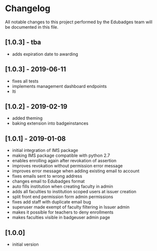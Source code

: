 # Changelog
All notable changes to this project performed by the Edubadges team will be documented in this file.

## [1.0.3] - tba
 - adds expiration date to awarding

## [1.0.3] - 2019-06-11
 - fixes all tests 
 - implements management dashboard endpoints
 - lti

## [1.0.2] - 2019-02-19
  - added theming
  - baking extension into badgeinstances


## [1.0.1] - 2019-01-08
 - initial integration of IMS package
 - making IMS package compatible with python 2.7
 - enables enrolling again after revokation of assertion
 - improves revokation without permission error message
 - improves error message when adding existing email to account
 - fixes emails sent to wrong address
 - changes email to Edubadges format
 - auto fills institution when creating faculty in admin
 - adds all faculties to institution scoped users at issuer creation
 - split front end permission form admin permissions
 - fixes add staff with duplicate email bug
 - superuser made exempt of faculty filtering in Issuer admin
 - makes it possible for teachers to deny enrollments
 - makes faculties visible in badgeuser admin page

## [1.0.0]

 - initial version